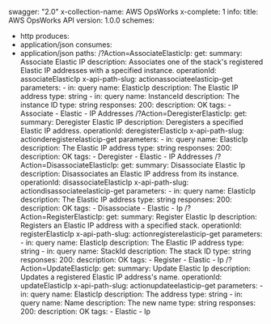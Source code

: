 swagger: "2.0"
x-collection-name: AWS OpsWorks
x-complete: 1
info:
  title: AWS OpsWorks API
  version: 1.0.0
schemes:
- http
produces:
- application/json
consumes:
- application/json
paths:
  /?Action=AssociateElasticIp:
    get:
      summary: Associate Elastic IP
      description: Associates one of the stack's registered Elastic IP addresses with
        a specified instance.
      operationId: associateElasticIp
      x-api-path-slug: actionassociateelasticip-get
      parameters:
      - in: query
        name: ElasticIp
        description: The Elastic IP address
        type: string
      - in: query
        name: InstanceId
        description: The instance ID
        type: string
      responses:
        200:
          description: OK
      tags:
      - Associate
      - Elastic
      - IP Addresses
  /?Action=DeregisterElasticIp:
    get:
      summary: Deregister Elastic IP
      description: Deregisters a specified Elastic IP address.
      operationId: deregisterElasticIp
      x-api-path-slug: actionderegisterelasticip-get
      parameters:
      - in: query
        name: ElasticIp
        description: The Elastic IP address
        type: string
      responses:
        200:
          description: OK
      tags:
      - Deregister
      - Elastic
      - IP Addresses
  /?Action=DisassociateElasticIp:
    get:
      summary: Disassociate Elastic Ip
      description: Disassociates an Elastic IP address from its instance.
      operationId: disassociateElasticIp
      x-api-path-slug: actiondisassociateelasticip-get
      parameters:
      - in: query
        name: ElasticIp
        description: The Elastic IP address
        type: string
      responses:
        200:
          description: OK
      tags:
      - Disassociate
      - Elastic
      - Ip
  /?Action=RegisterElasticIp:
    get:
      summary: Register Elastic Ip
      description: Registers an Elastic IP address with a specified stack.
      operationId: registerElasticIp
      x-api-path-slug: actionregisterelasticip-get
      parameters:
      - in: query
        name: ElasticIp
        description: The Elastic IP address
        type: string
      - in: query
        name: StackId
        description: The stack ID
        type: string
      responses:
        200:
          description: OK
      tags:
      - Register
      - Elastic
      - Ip
  /?Action=UpdateElasticIp:
    get:
      summary: Update Elastic Ip
      description: Updates a registered Elastic IP address's name.
      operationId: updateElasticIp
      x-api-path-slug: actionupdateelasticip-get
      parameters:
      - in: query
        name: ElasticIp
        description: The address
        type: string
      - in: query
        name: Name
        description: The new name
        type: string
      responses:
        200:
          description: OK
      tags:
      - Elastic
      - Ip
